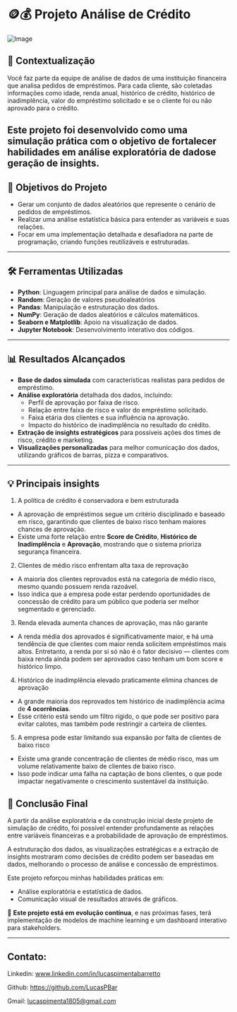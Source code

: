 # 🪙💰 Projeto Análise de Crédito

![Image](https://github.com/user-attachments/assets/32a387b8-be2f-42a5-accd-66b38565886b)

## 📖 Contextualização

Você faz parte da equipe de análise de dados de uma instituição financeira que analisa pedidos de empréstimos. Para cada cliente, são coletadas informações como idade, renda anual, histórico de crédito, histórico de inadimplência, valor do empréstimo solicitado e se o cliente foi ou não aprovado para o crédito.

Este projeto foi desenvolvido como uma simulação prática com o objetivo de fortalecer habilidades em análise exploratória de dadose geração de insights.
---

## 🎯 Objetivos do Projeto

- Gerar um conjunto de dados aleatórios que represente o cenário de pedidos de empréstimos.
- Realizar uma análise estatística básica para entender as variáveis e suas relações.
- Focar em uma implementação detalhada e desafiadora na parte de programação, criando funções reutilizáveis e estruturadas.

---

## 🛠️ Ferramentas Utilizadas

- **Python**: Linguagem principal para análise de dados e simulação.
- **Random**: Geração de valores pseudoaleatórios
- **Pandas**: Manipulação e estruturação dos dados.
- **NumPy**: Geração de dados aleatórios e cálculos matemáticos.
- **Seaborn e Matplotlib**: Apoio na visualização de dados.
- **Jupyter Notebook**: Desenvolvimento interativo dos códigos.

---

## 📊 Resultados Alcançados

- **Base de dados simulada** com características realistas para pedidos de empréstimo.
- **Análise exploratória** detalhada dos dados, incluindo:
  - Perfil de aprovação por faixa de risco.
  - Relação entre faixa de risco e valor do empréstimo solicitado.
  - Faixa etária dos clientes e sua influência na aprovação.
  - Impacto do histórico de inadimplência no resultado do crédito.
- **Extração de insights estratégicos** para possíveis ações dos times de risco, crédito e marketing.
- **Visualizações personalizadas** para melhor comunicação dos dados, utilizando gráficos de barras, pizza e comparativos.
  
---

## 💡 Principais insights

1. A política de crédito é conservadora e bem estruturada  
- A aprovação de empréstimos segue um critério disciplinado e baseado em risco, garantindo que clientes de baixo risco tenham maiores chances de aprovação.  
- Existe uma forte relação entre **Score de Crédito**, **Histórico de Inadimplência** e **Aprovação**, mostrando que o sistema prioriza segurança financeira.  

2. Clientes de médio risco enfrentam alta taxa de reprovação  
- A maioria dos clientes reprovados está na categoria de médio risco, mesmo quando possuem renda razoável.  
- Isso indica que a empresa pode estar perdendo oportunidades de concessão de crédito para um público que poderia ser melhor segmentado e gerenciado.  

3. Renda elevada aumenta chances de aprovação, mas não garante  
- A renda média dos aprovados é significativamente maior, e há uma tendência de que clientes com maior renda solicitem empréstimos mais altos. Entretanto, a renda por si só não é o fator decisivo — clientes com baixa renda ainda podem ser aprovados caso tenham um bom score e histórico limpo.

4. Histórico de inadimplência elevado praticamente elimina chances de aprovação  
- A grande maioria dos reprovados tem histórico de inadimplência acima de **4 ocorrências**.  
- Esse critério está sendo um filtro rígido, o que pode ser positivo para evitar calotes, mas também pode restringir a carteira de clientes.  

5. A empresa pode estar limitando sua expansão por falta de clientes de baixo risco  
- Existe uma grande concentração de clientes de médio risco, mas um volume relativamente baixo de clientes de baixo risco.  
- Isso pode indicar uma falha na captação de bons clientes, o que pode impactar negativamente o crescimento sustentável da instituição.  

## 📝 Conclusão Final

A partir da análise exploratória e da construção inicial deste projeto de simulação de crédito, foi possível entender profundamente as relações entre variáveis financeiras e a probabilidade de aprovação de empréstimos.

A estruturação dos dados, as visualizações estratégicas e a extração de insights mostraram como decisões de crédito podem ser baseadas em dados, melhorando o processo de análise e concessão de empréstimos.

Este projeto reforçou minhas habilidades práticas em:

- Análise exploratória e estatística de dados.
- Comunicação visual de resultados através de gráficos.

🔎 **Este projeto está em evolução contínua**, e nas próximas fases, terá implementação de modelos de machine learning e um dashboard interativo para stakeholders.

---

## Contato:

Linkedin: www.linkedin.com/in/lucaspimentabarretto

Github: https://github.com/LucasPBar

Gmail: lucaspimenta1805@gmail.com
